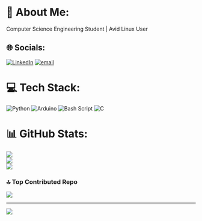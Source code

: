 # 💫 About Me:
Computer Science Engineering Student | Avid Linux User<br>


## 🌐 Socials:
[![LinkedIn](https://img.shields.io/badge/LinkedIn-%230077B5.svg?logo=linkedin&logoColor=white)](https://linkedin.com/in/abdullah-khateeb) [![email](https://img.shields.io/badge/Email-D14836?logo=gmail&logoColor=white)](mailto:ifhamkhateeb@gmail.com) 

# 💻 Tech Stack:
![Python](https://img.shields.io/badge/python-3670A0?style=plastic&logo=python&logoColor=ffdd54) ![Arduino](https://img.shields.io/badge/-Arduino-00979D?style=plastic&logo=Arduino&logoColor=white) ![Bash Script](https://img.shields.io/badge/bash_script-%23121011.svg?style=plastic&logo=gnu-bash&logoColor=white) ![C](https://img.shields.io/badge/c-%2300599C.svg?style=plastic&logo=c&logoColor=white)
# 📊 GitHub Stats:
![](https://github-readme-stats.vercel.app/api?username=abdullah-khateeb&theme=shadow_green&hide_border=false&include_all_commits=false&count_private=false)<br/>
![](https://nirzak-streak-stats.vercel.app/?user=abdullah-khateeb&theme=shadow_green&hide_border=false)<br/>
![](https://github-readme-stats.vercel.app/api/top-langs/?username=abdullah-khateeb&theme=shadow_green&hide_border=false&include_all_commits=false&count_private=false&layout=compact)

### 🔝 Top Contributed Repo
![](https://github-contributor-stats.vercel.app/api?username=abdullah-khateeb&limit=5&theme=shadow_green&combine_all_yearly_contributions=true)

---
[![](https://visitcount.itsvg.in/api?id=abdullah-khateeb&icon=2&color=0)](https://visitcount.itsvg.in)

<!-- Proudly created with GPRM ( https://gprm.itsvg.in ) -->
